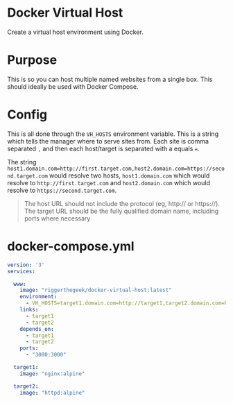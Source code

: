 # Docker Virtual Host

Create a virtual host environment using Docker.

# Purpose

This is so you can host multiple named websites from a single box. This should ideally be used with Docker Compose.

# Config

This is all done through the `VH_HOSTS` environment variable. This is a string which tells the manager where to serve
sites from. Each site is comma separated `,` and then each host/target is separated with a equals `=`.

The string `host1.domain.com=http://first.target.com,host2.domain.com=https://second.target.com` would resolve two
hosts, `host1.domain.com` which would resolve to `http://first.target.com` and `host2.domain.com` which would resolve
to `https://second.target.com`.

> The host URL should not include the protocol (eg, http:// or https://). The target URL should be the fully qualified
> domain name, including ports where necessary

# docker-compose.yml

```yaml
version: '3'
services:

  www:
    image: "riggerthegeek/docker-virtual-host:latest"
    environment:
      - VH_HOSTS=target1.domain.com=http://target1,target2.domain.com=http://target2
    links:
      - target1
      - target2
    depends_on:
      - target1
      - target2
    ports:
      - "3000:3000"

  target1:
    image: "nginx:alpine"

  target2:
    image: "httpd:alpine"
```
